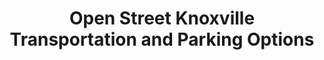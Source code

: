 ---
schema: default
title: Open Street Knoxville Transportation and Parking Options
organization: Knoxville Regional Transportation Planning Organization
notes: Multiple Layers of data for transportation planning
resources:
  - name: Open Street Knoxville Transportation and Parking Options
    url: 'http://www.arcgis.com/home/item.html?id=fd6d257add064e30b8e5ee21282b2e5f'
    format: arcgis
    spatial: true
license: 'http://www.opendefinition.org/licenses/odc-by'
category:
  - Transportation
maintainer: Jeff Welch, AICP
maintainer_email: jeff.welch@knoxtrans.org
---